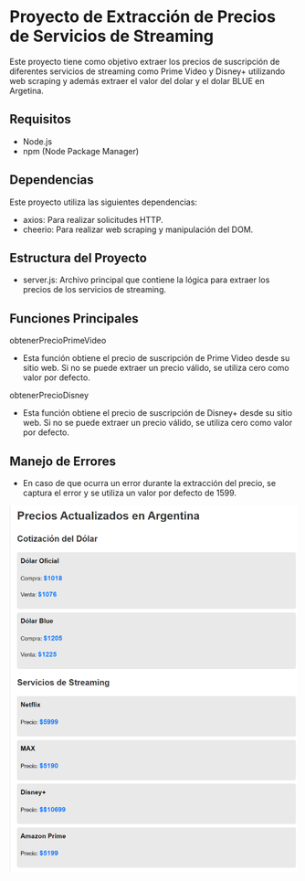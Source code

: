 # Proyecto de Extracción de Precios de Servicios de Streaming

Este proyecto tiene como objetivo extraer los precios de suscripción de diferentes servicios de streaming como Prime Video y Disney+ utilizando web scraping y además
extraer el valor del dolar y el dolar BLUE en Argetina.

## Requisitos

- Node.js
- npm (Node Package Manager)

## Dependencias
Este proyecto utiliza las siguientes dependencias:

- axios: Para realizar solicitudes HTTP.
- cheerio: Para realizar web scraping y manipulación del DOM.

## Estructura del Proyecto
- server.js: Archivo principal que contiene la lógica para extraer los precios de los servicios de streaming.

## Funciones Principales

obtenerPrecioPrimeVideo
- Esta función obtiene el precio de suscripción de Prime Video desde su sitio web. Si no se puede extraer un precio válido, se utiliza cero como valor por defecto.

obtenerPrecioDisney
- Esta función obtiene el precio de suscripción de Disney+ desde su sitio web. Si no se puede extraer un precio válido, se utiliza cero como valor por defecto.

## Manejo de Errores
- En caso de que ocurra un error durante la extracción del precio, se captura el error y se utiliza un valor por defecto de 1599.

![alt text](image.png)

